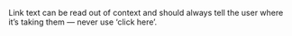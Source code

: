 Link text can be read out of context and should always tell the user where it’s taking them — never use ‘click here’.
